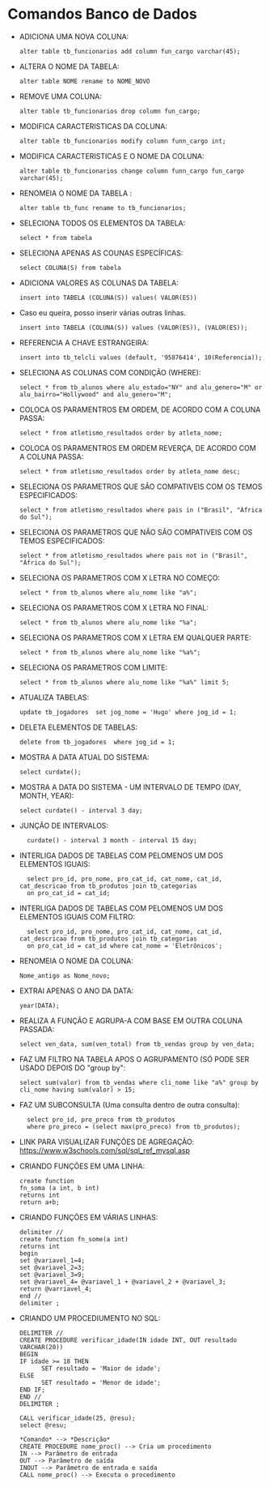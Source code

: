 # Comandos Banco de Dados

- ADICIONA UMA NOVA COLUNA:

      alter table tb_funcionarios add column fun_cargo varchar(45);

- ALTERA O NOME DA TABELA:

      alter table NOME rename to NOME_NOVO

- REMOVE UMA COLUNA:
      
      alter table tb_funcionarios drop column fun_cargo;

- MODIFICA CARACTERISTICAS DA COLUNA:
      
      alter table tb_funcionarios modify column funn_cargo int;

- MODIFICA CARACTERISTICAS E O NOME DA COLUNA:

      alter table tb_funcionarios change column funn_cargo fun_cargo varchar(45);

- RENOMEIA O NOME DA TABELA :
      
      alter table tb_func rename to tb_funcionarios;

- SELECIONA TODOS OS ELEMENTOS DA TABELA:
      
      select * from tabela

- SELECIONA APENAS AS COUNAS ESPECÍFICAS:
      
      select COLUNA(S) from tabela

- ADICIONA VALORES AS COLUNAS DA TABELA:

      insert into TABELA (COLUNA(S)) values( VALOR(ES))
- Caso eu queira, posso inserir várias outras linhas.
      
      insert into TABELA (COLUNA(S)) values (VALOR(ES)), (VALOR(ES));

- REFERENCIA A CHAVE ESTRANGEIRA: 

      insert into tb_telcli values (default, '95876414', 10(Referencia));


- SELECIONA AS COLUNAS COM CONDIÇÃO (WHERE):
    
      select * from tb_alunos where alu_estado="NY" and alu_genero="M" or
      alu_bairro="Hollywood" and alu_genero="M";

- COLOCA OS PARAMENTROS EM ORDEM, DE ACORDO COM A COLUNA PASSA:
      
      select * from atletismo_resultados order by atleta_nome;

- COLOCA OS PARAMENTROS EM ORDEM REVERÇA, DE ACORDO COM A COLUNA PASSA:

      select * from atletismo_resultados order by atleta_nome desc;

- SELECIONA OS PARAMETROS QUE SÃO COMPATIVEIS COM OS TEMOS ESPECIFICADOS:
      
      select * from atletismo_resultados where pais in ("Brasil", "África do Sul");

- SELECIONA OS PARAMETROS QUE NÃO SÃO COMPATIVEIS COM OS TEMOS ESPECIFICADOS:

      select * from atletismo_resultados where pais not in ("Brasil", "África do Sul");

- SELECIONA OS PARAMETROS COM X LETRA NO COMEÇO:

      select * from tb_alunos where alu_nome like "a%";

- SELECIONA OS PARAMETROS COM X LETRA NO FINAL:
      
      select * from tb_alunos where alu_nome like "%a";

- SELECIONA OS PARAMETROS COM X LETRA EM QUALQUER PARTE:

      select * from tb_alunos where alu_nome like "%a%";

- SELECIONA OS PARAMETROS COM LIMITE:

      select * from tb_alunos where alu_nome like "%a%" limit 5;

- ATUALIZA TABELAS:
      
      update tb_jogadores  set jog_nome = 'Hugo' where jog_id = 1;

- DELETA ELEMENTOS DE TABELAS:

      delete from tb_jogadores  where jog_id = 1;

- MOSTRA A DATA ATUAL DO SISTEMA:
      
      select curdate();

- MOSTRA A DATA DO SISTEMA - UM INTERVALO DE TEMPO (DAY, MONTH, YEAR):

      select curdate() - interval 3 day;

- JUNÇÃO DE INTERVALOS:
      
        curdate() - interval 3 month - interval 15 day; 

- INTERLIGA DADOS DE TABELAS COM PELOMENOS UM DOS ELEMENTOS IGUAIS:

        select pro_id, pro_nome, pro_cat_id, cat_nome, cat_id, cat_descricao from tb_produtos join tb_categorias
        on pro_cat_id = cat_id;

- INTERLIGA DADOS DE TABELAS COM PELOMENOS UM DOS ELEMENTOS IGUAIS COM FILTRO:

        select pro_id, pro_nome, pro_cat_id, cat_nome, cat_id, cat_descricao from tb_produtos join tb_categorias
        on pro_cat_id = cat_id where cat_nome = 'Eletrônicos';

- RENOMEIA O NOME DA COLUNA:
      
      Nome_antigo as Nome_novo;

- EXTRAI APENAS O ANO DA DATA:
      
      year(DATA);

- REALIZA A FUNÇÃO E AGRUPA-A COM BASE EM OUTRA COLUNA PASSADA:
      
      select ven_data, sum(ven_total) from tb_vendas group by ven_data;

- FAZ UM FILTRO NA TABELA APOS O AGRUPAMENTO (SÓ PODE SER USADO DEPOIS DO "group by":

      select sum(valor) from tb_vendas where cli_nome like "a%" group by cli_nome having sum(valor) > 15;

- FAZ UM SUBCONSULTA (Uma consulta dentro de outra consulta):
  
        select pro_id, pro_preco from tb_produtos
        where pro_preco = (select max(pro_preco) from tb_produtos);

- LINK PARA VISUALIZAR FUNÇÕES DE AGREGAÇÃO: https://www.w3schools.com/sql/sql_ref_mysql.asp

- CRIANDO FUNÇÕES EM UMA LINHA:
  
      create function 
      fn_soma (a int, b int)
      returns int
      return a+b;

- CRIANDO FUNÇÕES EM VÁRIAS LINHAS:

      delimiter //
      create function fn_some(a int)
      returns int
      begin
      set @variavel_1=4;
      set @variavel_2=3;
      set @variavel_3=9;
      set @variavel_4= @variavel_1 + @variavel_2 + @variavel_3;
      return @varriavel_4;
      end //
      delimiter ;

- CRIANDO UM PROCEDIUMENTO NO SQL:

      DELIMITER //
      CREATE PROCEDURE verificar_idade(IN idade INT, OUT resultado VARCHAR(20))
      BEGIN
      IF idade >= 18 THEN
            SET resultado = 'Maior de idade';
      ELSE
            SET resultado = 'Menor de idade';
      END IF;
      END //
      DELIMITER ;

      CALL verificar_idade(25, @resu);
      select @resu;

      *Comando* --> *Descrição*              
      CREATE PROCEDURE nome_proc() --> Cria um procedimento       
      IN --> Parâmetro de entrada       
      OUT --> Parâmetro de saída
      INOUT --> Parâmetro de entrada e saída
      CALL nome_proc() --> Executa o procedimento
